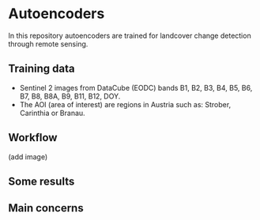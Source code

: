# Autoencoders
In this repository autoencoders are trained for landcover change detection through remote sensing.

## Training data
- Sentinel 2 images from DataCube (EODC) bands B1, B2, B3, B4, B5, B6, B7, B8, B8A, B9, B11, B12, DOY.
- The AOI (area of interest) are regions in Austria such as: Strober, Carinthia or Branau.

## Workflow
(add image)

## Some results

## Main concerns
